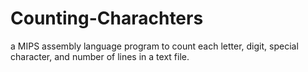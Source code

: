# Counting-Charachters
a MIPS assembly language program to count each letter, digit, special character, and number of lines in a text file.
